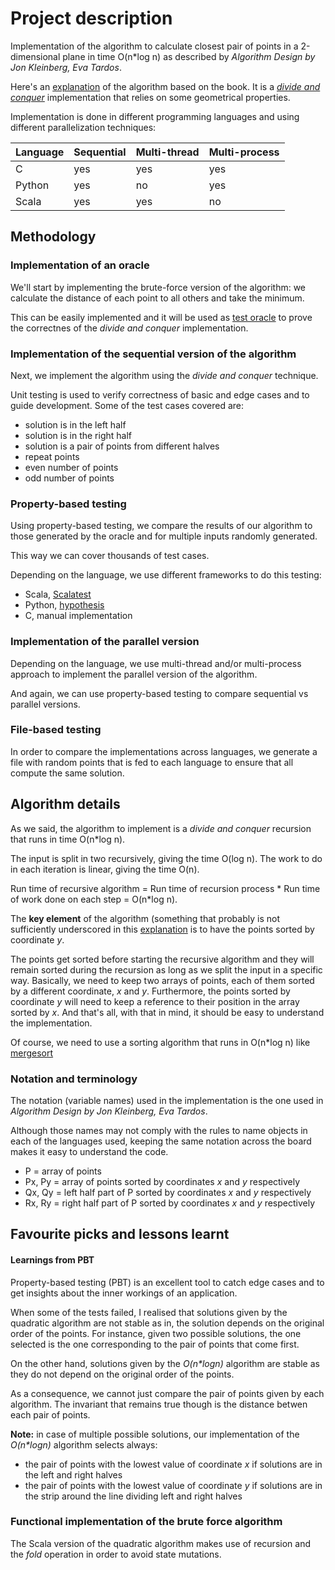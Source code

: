 # Project description
Implementation of the algorithm to calculate closest pair of points in a 2-dimensional plane in time O(n*log n) as described by _Algorithm Design by Jon Kleinberg, Eva Tardos_.

Here's an [explanation](https://www.cs.cmu.edu/~ckingsf/bioinfo-lectures/closepoints.pdf) of the algorithm based on the book. It is a [_divide and conquer_](https://en.wikipedia.org/wiki/Divide-and-conquer_algorithm) implementation that relies on some geometrical properties.

Implementation is done in different programming languages and using different parallelization techniques:


| Language    | Sequential | Multi-thread | Multi-process |
| ----------- | ----------- | ----------- | -----------   |
| C      | yes       | yes | yes |
| Python   | yes        | no | yes |
| Scala | yes | yes | no |


## Methodology
### Implementation of an oracle
We'll start by implementing the brute-force version of the algorithm: we calculate the distance of each point to all others and take the minimum.

This can be easily implemented and it will be used as [test oracle](https://en.wikipedia.org/wiki/Test_oracle) to prove the correctnes of the _divide and conquer_ implementation.

### Implementation of the sequential version of the algorithm
Next, we implement the algorithm using the _divide and conquer_ technique.

Unit testing is used to verify correctness of basic and edge cases and to guide development. Some of the test cases covered are:

- solution is in the left half
- solution is in the right half
- solution is a pair of points from different halves
- repeat points
- even number of points
- odd number of points


### Property-based testing
Using property-based testing, we compare the results of our algorithm to those generated by the oracle and for multiple inputs randomly generated.

This way we can cover thousands of test cases.

Depending on the language, we use different frameworks to do this testing:

- Scala, [Scalatest](https://www.scalatest.org/user_guide/property_based_testing)
- Python, [hypothesis](https://hypothesis.readthedocs.io/en/latest/)
- C, manual implementation


### Implementation of the parallel version
Depending on the language, we use multi-thread and/or multi-process approach to implement the parallel version of the algorithm.

And again, we can use property-based testing to compare sequential vs parallel versions.

### File-based testing
In order to compare the implementations across languages, we generate a file with random points that is fed to each language to ensure that all compute the same solution.


## Algorithm details
As we said, the algorithm to implement is a _divide and conquer_ recursion that runs in time O(n*log n).

The input is split in two recursively, giving the time O(log n).
The work to do in each iteration is linear, giving the time O(n).

Run time of recursive algorithm = Run time of recursion process * Run time of work done on each step = O(n*log n).

The __key element__ of the algorithm (something that probably is not sufficiently underscored in this  [explanation](https://www.cs.cmu.edu/~ckingsf/bioinfo-lectures/closepoints.pdf) is to have the points sorted by coordinate _y_. 

The points get sorted before starting the recursive algorithm and they will remain sorted during the recursion as long as we split the input in a specific way. Basically, we need to keep two arrays of points, each of them sorted by a different coordinate, _x_ and _y_. Furthermore, the points sorted by coordinate _y_ will need to keep a reference to their position in the array sorted by _x_. And that's all, with that in mind, it should be easy to understand the implementation. 

Of course, we need to use a sorting algorithm that runs in O(n*log n) like [mergesort](https://en.wikipedia.org/wiki/Merge_sort)

### Notation and terminology

The notation (variable names) used in the implementation is the one used in _Algorithm Design by Jon Kleinberg, Eva Tardos_.

Although those names may not comply with the rules to name objects in each of the languages used,
keeping the same notation across the board makes it easy to understand the code.

- P = array of points
- Px, Py = array of points sorted by coordinates _x_ and _y_ respectively
- Qx, Qy = left half part of P sorted by coordinates _x_ and _y_ respectively
- Rx, Ry = right half part of P sorted by coordinates _x_ and _y_ respectively



## Favourite picks and lessons learnt

#### Learnings from PBT

Property-based testing (PBT) is an excellent tool to catch edge cases and to get insights about the inner workings of an application.

When some of the tests failed, I realised that solutions given by the quadratic algorithm are not stable as in, the solution depends on the original order of the points. For instance, given two possible solutions, the one selected is the one corresponding to the pair of points that come first.

On the other hand, solutions given by the _O(n*logn)_ algorithm are stable as they do not depend on the original order of the points.

As a consequence, we cannot just compare the pair of points given by each algorithm. The invariant that remains true though is the distance betwen each pair of points.

__Note:__ in case of multiple possible solutions, our implementation of the _O(n*logn)_ algorithm selects always:

- the pair of points with the lowest value of coordinate _x_ if solutions are in the left and right halves
- the pair of points with the lowest value of coordinate _y_ if solutions are in the strip around the line dividing left and right halves

### Functional implementation of the brute force algorithm

The Scala version of the quadratic algorithm makes use of recursion and the _fold_ operation in order to avoid state mutations.
